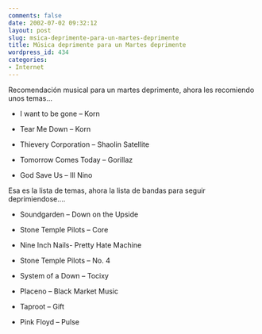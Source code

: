 ```yaml
---
comments: false
date: 2002-07-02 09:32:12
layout: post
slug: msica-deprimente-para-un-martes-deprimente
title: Música deprimente para un Martes deprimente
wordpress_id: 434
categories:
- Internet
---
```


Recomendación musical para un martes deprimente, ahora les recomiendo unos temas…







  * I want to be gone – Korn

	
  * Tear Me Down – Korn

	
  * Thievery Corporation – Shaolin Satellite

	
  * Tomorrow Comes Today – Gorillaz

	
  * God Save Us – Ill Nino





Esa es la lista de temas, ahora la lista de bandas para seguir deprimiendose….







  * Soundgarden – Down on the Upside

	
  * Stone Temple Pilots – Core

	
  * Nine Inch Nails- Pretty Hate Machine

	
  * Stone Temple Pilots – No. 4

	
  * System of a Down – Tocixy

	
  * Placeno – Black Market Music

	
  * Taproot – Gift

	
  * Pink Floyd – Pulse




 
